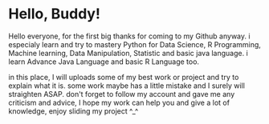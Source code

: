 # Hello, Buddy!
Hello everyone, for the first big thanks for coming to my Github anyway. i especialy learn and try to mastery Python for Data Science, R Programming, Machine learning, Data Manipulation, Statistic and basic java language. i learn Advance Java Language and basic R Language too.

in this place, I will uploads some of my best work or project and try to explain what it is. some work maybe has a little mistake and I surely will straighten ASAP. don't forget to follow my account and gave me any criticism and advice, I hope my work can help you and give a lot of knowledge, enjoy sliding my project ^_^
